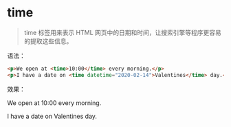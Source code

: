 # time

> time 标签用来表示 HTML 网页中的日期和时间，让搜索引擎等程序更容易的提取这些信息。

语法：

```html
<p>We open at <time>10:00</time> every morning.</p>
<p>I have a date on <time datetime="2020-02-14">Valentines</time> day.</p>
```

效果：

<p>We open at <time>10:00</time> every morning.</p>
<p>I have a date on <time datetime="2020-02-14">Valentines</time> day.</p>